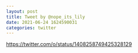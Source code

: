 ```yaml
--- 
layout: post 
title: Tweet by @nope_its_lily 
date: 2021-06-24 1624590031 
categories: twitter 
--- 
```

https://twitter.com/o/status/1408258749425328129